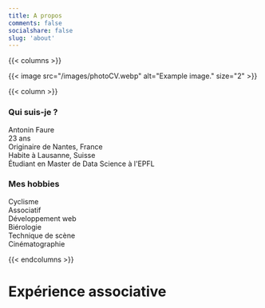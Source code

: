 ```yaml
---
title: A propos
comments: false
socialshare: false
slug: 'about'
---
```


{{< columns >}}

{{< image src="/images/photoCV.webp" alt="Example image." size="2" >}}

{{< column >}}

### Qui suis-je ?
Antonin Faure \
23 ans \
Originaire de Nantes, France \
Habite à Lausanne, Suisse \
Étudiant en Master de Data Science à l'EPFL

### Mes hobbies
Cyclisme \
Associatif \
Développement web \
Biérologie \
Technique de scène \
Cinématographie

{{< endcolumns >}}

# Expérience associative
